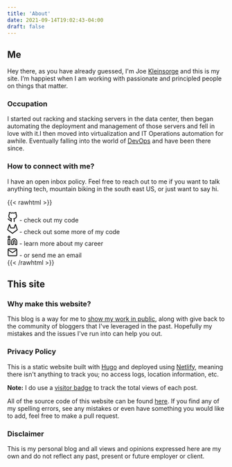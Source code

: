 ```yaml
---
title: 'About'
date: 2021-09-14T19:02:43-04:00
draft: false
---
```


## Me

Hey there, as you have already guessed, I'm Joe [Kleinsorge](https://www.joeykleinsorge.com/kleinsorge) and this is my site. I’m happiest when I am working with passionate and principled people on things that matter.

### Occupation

I started out racking and stacking servers in the data center, then began automating the deployment and management of those servers and fell in love with it.I then moved into virtualization and IT Operations automation for awhile. Eventually falling into the world of [DevOps](https://www.easyaslinux.com/wp-content/uploads/2019/02/download-715x1024.png) and have been there since.

### How to connect with me?

I have an open inbox policy. Feel free to reach out to me if you want to talk anything tech, mountain biking in the south east US, or just want to say hi.

{{< rawhtml >}}
<div>
    <a href="https://github.com/JoeKleinsorge" target="_blank" rel="noopener" title="Github"><svg xmlns="http://www.w3.org/2000/svg" width="24" height="24" viewBox="0 0 24 24" fill="none" stroke="currentColor" stroke-width="2" stroke-linecap="round" stroke-linejoin="round"><path d="M9 19c-5 1.5-5-2.5-7-3m14 6v-3.87a3.37 3.37 0 0 0-.94-2.61c3.14-.35 6.44-1.54 6.44-7A5.44 5.44 0 0 0 20 4.77 5.07 5.07 0 0 0 19.91 1S18.73.65 16 2.48a13.38 13.38 0 0 0-7 0C6.27.65 5.09 1 5.09 1A5.07 5.07 0 0 0 5 4.77a5.44 5.44 0 0 0-1.5 3.78c0 5.42 3.3 6.61 6.44 7A3.37 3.37 0 0 0 9 18.13V22"></path></svg></a>
     - check out my code
</div>
<div>
    <a href="https://gitlab.com/joeykleinsorge" target="_blank" rel="noopener" title="Gitlab"><svg xmlns="http://www.w3.org/2000/svg" width="24" height="24" viewBox="0 0 24 24" fill="none" stroke="currentColor" stroke-width="2" stroke-linecap="round" stroke-linejoin="round"><path d="M22.65 14.39L12 22.13 1.35 14.39a.84.84 0 0 1-.3-.94l1.22-3.78 2.44-7.51A.42.42 0 0 1 4.82 2a.43.43 0 0 1 .58 0 .42.42 0 0 1 .11.18l2.44 7.49h8.1l2.44-7.51A.42.42 0 0 1 18.6 2a.43.43 0 0 1 .58 0 .42.42 0 0 1 .11.18l2.44 7.51L23 13.45a.84.84 0 0 1-.35.94z"></path></svg></a>
     - check out some more of my code
</div>
<div>
    <a href="https://www.linkedin.com/in/joekleinsorge/" target="_blank" rel="noopener" title="Linkedin"><svg xmlns="http://www.w3.org/2000/svg" width="24" height="24" viewBox="0 0 24 24" fill="none" stroke="currentColor" stroke-width="2" stroke-linecap="round" stroke-linejoin="round"><path d="M16 8a6 6 0 0 1 6 6v7h-4v-7a2 2 0 0 0-2-2 2 2 0 0 0-2 2v7h-4v-7a6 6 0 0 1 6-6z"></path><rect x="2" y="9" width="4" height="12"></rect><circle cx="4" cy="4" r="2"></circle></svg></a>
     - learn more about my career
</div>
<div>
    <a href="mailto:hello@kleinsroge.dev" target="_blank" rel="noopener" title="Email"><svg xmlns="http://www.w3.org/2000/svg" width="24" height="24" viewBox="0 0 24 24" fill="none" stroke="currentColor" stroke-width="2" stroke-linecap="round" stroke-linejoin="round"><path d="M4 4h16c1.1 0 2 .9 2 2v12c0 1.1-.9 2-2 2H4c-1.1 0-2-.9-2-2V6c0-1.1.9-2 2-2z"></path><polyline points="22,6 12,13 2,6"></polyline></svg></a>
     - or send me an email
</div>
{{< /rawhtml >}}

## This site

### Why make this website?

This blog is a way for me to [show my work in public](https://press.stripe.com/working-in-public), along with give back to the community of bloggers that I've leveraged in the past. Hopefully my mistakes and the issues I've run into can help you out.

### Privacy Policy

This is a static website built with [Hugo](https://gohugo.io/) and deployed using [Netlify](https://www.netlify.com/), meaning there isn't anything to track you; no access logs, location information, etc.

**Note:** I do use a [visitor badge](https://visitor-badge.laobi.icu/) to track the total views of each post.

All of the source code of this website can be found [here](https://github.com/JoeKleinsorge/blog). If you find any of my spelling errors, see any mistakes or even have something you would like to add, feel free to make a pull request.

### Disclaimer

This is my personal blog and all views and opinions expressed here are my own and do not reflect any past, present or future employer or client.
